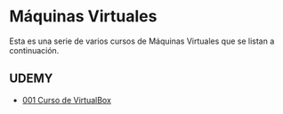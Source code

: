 # Máquinas Virtuales

Esta es una serie de varios cursos de Máquinas Virtuales que se listan a continuación.

## UDEMY

* [001 Curso de VirtualBox](https://github.com/adolfodelarosades/Java/blob/master/temarios/101_Java_8_desde_Cero.md)
